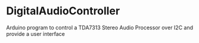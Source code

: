 DigitalAudioController
======================

Arduino program to control a TDA7313 Stereo Audio Processor over I2C and provide a user interface
